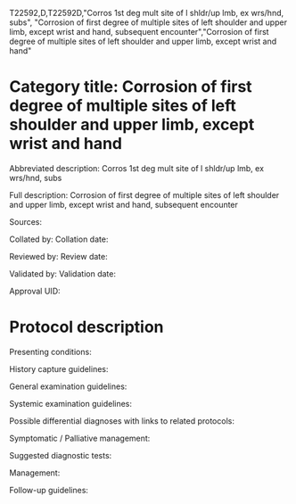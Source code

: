 T22592,D,T22592D,"Corros 1st deg mult site of l shldr/up lmb, ex wrs/hnd, subs", "Corrosion of first degree of multiple sites of left shoulder and upper limb, except wrist and hand, subsequent encounter","Corrosion of first degree of multiple sites of left shoulder and upper limb, except wrist and hand"
# Category title: Corrosion of first degree of multiple sites of left shoulder and upper limb, except wrist and hand

Abbreviated description: Corros 1st deg mult site of l shldr/up lmb, ex wrs/hnd, subs

Full description: Corrosion of first degree of multiple sites of left shoulder and upper limb, except wrist and hand, subsequent encounter

Sources:

Collated by:
Collation date:

Reviewed by:
Review date:

Validated by:
Validation date:

Approval UID:

# Protocol description

Presenting conditions:

History capture guidelines:

General examination guidelines:

Systemic examination guidelines:

Possible differential diagnoses with links to related protocols:

Symptomatic / Palliative management:

Suggested diagnostic tests:

Management:

Follow-up guidelines:
